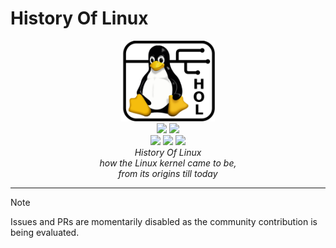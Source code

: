 # History Of Linux
<p align="center">
    <img src="./.github/HOL.png" width="150"> </br>
    <img src="https://img.shields.io/badge/License-CC%20BY%201.0-lightgrey.svg">
    <img src="https://img.shields.io/badge/Open%20Source-%E2%9D%A4-red.svg"> </br>
    <img src="https://img.shields.io/badge/contributions-welcome-brightgreen.svg">
    <img src="https://img.shields.io/github/last-commit/MarkGotLasagna/hol">
    <img src="https://img.shields.io/github/v/release/MarkGotLasagna/hol?include_prereleases">
    </br>
    <i>History Of Linux</i> </br>
    <i>how the Linux kernel came to be,</i> </br>
    <i>from its origins till today</i>
</p>

---
> [!NOTE]
> Issues and PRs are momentarily disabled as the community contribution is being evaluated.